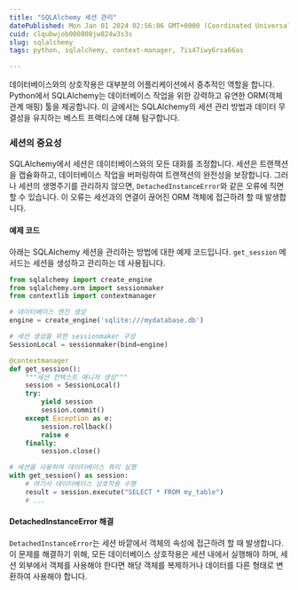 ```yaml
---
title: "SQLAlchemy 세션 관리"
datePublished: Mon Jan 01 2024 02:56:06 GMT+0000 (Coordinated Universal Time)
cuid: clqubwjob000808jw824w3s3s
slug: sqlalchemy
tags: python, sqlalchemy, context-manager, 7is47iwy6rsa66as

---
```


데이터베이스와의 상호작용은 대부분의 어플리케이션에서 중추적인 역할을 합니다. Python에서 SQLAlchemy는 데이터베이스 작업을 위한 강력하고 유연한 ORM(객체 관계 매핑) 툴을 제공합니다. 이 글에서는 SQLAlchemy의 세션 관리 방법과 데이터 무결성을 유지하는 베스트 프랙티스에 대해 탐구합니다.

### 세션의 중요성

SQLAlchemy에서 세션은 데이터베이스와의 모든 대화를 조정합니다. 세션은 트랜잭션을 캡슐화하고, 데이터베이스 작업을 버퍼링하여 트랜잭션의 완전성을 보장합니다. 그러나 세션의 생명주기를 관리하지 않으면, `DetachedInstanceError`와 같은 오류에 직면할 수 있습니다. 이 오류는 세션과의 연결이 끊어진 ORM 객체에 접근하려 할 때 발생합니다.

#### 예제 코드

아래는 SQLAlchemy 세션을 관리하는 방법에 대한 예제 코드입니다. `get_session` 메서드는 세션을 생성하고 관리하는 데 사용됩니다.

```python
from sqlalchemy import create_engine
from sqlalchemy.orm import sessionmaker
from contextlib import contextmanager

# 데이터베이스 엔진 생성
engine = create_engine('sqlite:///mydatabase.db')

# 세션 생성을 위한 sessionmaker 구성
SessionLocal = sessionmaker(bind=engine)

@contextmanager
def get_session():
    """세션 컨텍스트 매니저 생성"""
    session = SessionLocal()
    try:
        yield session
        session.commit()
    except Exception as e:
        session.rollback()
        raise e
    finally:
        session.close()

# 세션을 사용하여 데이터베이스 쿼리 실행
with get_session() as session:
    # 여기서 데이터베이스 상호작용 수행
    result = session.execute("SELECT * FROM my_table")
    # ...
```

#### DetachedInstanceError 해결

`DetachedInstanceError`는 세션 바깥에서 객체의 속성에 접근하려 할 때 발생합니다. 이 문제를 해결하기 위해, 모든 데이터베이스 상호작용은 세션 내에서 실행해야 하며, 세션 외부에서 객체를 사용해야 한다면 해당 객체를 복제하거나 데이터를 다른 형태로 변환하여 사용해야 합니다.